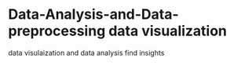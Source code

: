 # Data-Analysis-and-Data-preprocessing data visualization

data visulaization and data analysis 
find insights 
